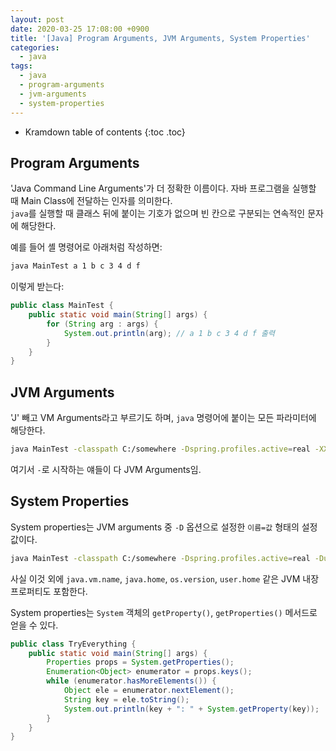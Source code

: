 ```yaml
---
layout: post
date: 2020-03-25 17:08:00 +0900
title: '[Java] Program Arguments, JVM Arguments, System Properties'
categories:
  - java
tags:
  - java
  - program-arguments
  - jvm-arguments
  - system-properties
---
```


* Kramdown table of contents
{:toc .toc}

## Program Arguments

'Java Command Line Arguments'가 더 정확한 이름이다. 자바 프로그램을 실행할 때 Main Class에 전달하는 인자를 의미한다.  
`java`를 실행할 때 클래스 뒤에 붙이는 기호가 없으며 빈 칸으로 구분되는 연속적인 문자에 해당한다.

예를 들어 셸 명령어로 아래처럼 작성하면:

```bash
java MainTest a 1 b c 3 4 d f
```

이렇게 받는다:

```java
public class MainTest {
    public static void main(String[] args) {
        for (String arg : args) {
            System.out.println(arg); // a 1 b c 3 4 d f 출력
        }
    }
}
```

## JVM Arguments

'J' 빼고 VM Arguments라고 부르기도 하며, `java` 명령어에 붙이는 모든 파라미터에 해당한다.

```bash
java MainTest -classpath C:/somewhere -Dspring.profiles.active=real -XX:+UseG1GC -Xms1024m -Xmx2048m -Duser.name=noritersand
```

여기서 `-`로 시작하는 얘들이 다 JVM Arguments임.

## System Properties

System properties는 JVM arguments 중 `-D` 옵션으로 설정한 `이름=값` 형태의 설정값이다.

```bash
java MainTest -classpath C:/somewhere -Dspring.profiles.active=real -Duser.name=noritersand -Dfile.encoding=UTF-8
```

사실 이것 외에 `java.vm.name`, `java.home`, `os.version`, `user.home` 같은 JVM 내장 프로퍼티도 포함한다.

System properties는 `System` 객체의 `getProperty()`, `getProperties()` 메서드로 얻을 수 있다.

```java
public class TryEverything {
    public static void main(String[] args) {
        Properties props = System.getProperties();
        Enumeration<Object> enumerator = props.keys();
        while (enumerator.hasMoreElements()) {
            Object ele = enumerator.nextElement();
            String key = ele.toString();
            System.out.println(key + ": " + System.getProperty(key));
        }
    }
}
```
